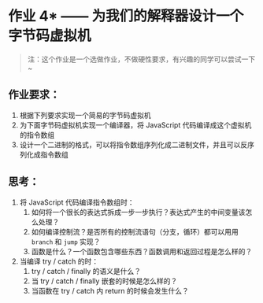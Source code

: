 # 作业 4* —— 为我们的解释器设计一个字节码虚拟机

> 注：这个作业是一个选做作业，不做硬性要求，有兴趣的同学可以尝试一下~

## 作业要求：

1. 根据下列要求实现一个简易的字节码虚拟机
2. 为下面字节码虚拟机实现一个编译器，将 JavaScript 代码编译成这个虚拟机的指令数组
3. 设计一个二进制的格式，可以将指令数组序列化成二进制文件，并且可以反序列化成指令数组



## 思考：

1. 将 JavaScript 代码编译指令数组时：
   1. 如何将一个很长的表达式拆成一步一步执行？表达式产生的中间变量该怎么处理？
   2. 如何编译控制流？是否所有的控制流语句（分支，循环）都可以用用 `branch` 和 `jump` 实现？
   3. 函数是什么？一个函数包含哪些东西？函数调用和返回过程是怎么样的？
2. 当编译 try / catch 的时：
   1. try / catch / finally 的语义是什么？
   2. 当 try / catch / finally 嵌套的时候是怎么样的？
   3. 当函数在 try / catch 内 return 的时候会发生什么？
